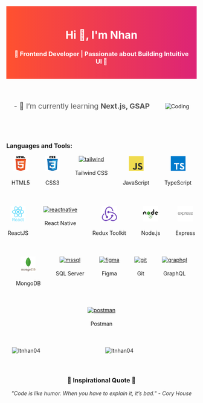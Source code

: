 

<!-- Phần Banner -->
<div style="background: linear-gradient(90deg, #FF512F 0%, #DD2476 100%); padding: 20px; color: white; text-align: center;">
  <h1>Hi 👋, I'm Nhan</h1>
  <h3>🚀 Frontend Developer | Passionate about Building Intuitive UI 🎨</h3>
</div>

<!-- Phần Giới Thiệu -->
<div style="display: flex; justify-content: space-between; align-items: center; padding: 20px; max-width: 1200px; margin: 0 auto;">
  <div style="max-width: 600px;">
    <p style="font-size: 1.2rem; color: #555; margin: 40px 0;">
      - 🌱 I’m currently learning <strong>Next.js, GSAP</strong>
    </p>
  </div>
  <img src="https://media.giphy.com/media/qgQUggAC3Pfv687qPC/giphy.gif" alt="Coding" style="max-width: 400px; height: auto;" />
</div>

<!-- Phần Các Công Cụ và Ngôn Ngữ -->
<h3 align="left">Languages and Tools:</h3>
<div style="display: flex; justify-content: center; flex-wrap: wrap; gap: 40px;">
  <!-- Icon HTML5 -->
  <div style="text-align: center;">
    <a href="https://www.w3.org/html/" target="_blank" rel="noreferrer">
      <img src="https://raw.githubusercontent.com/devicons/devicon/master/icons/html5/html5-original-wordmark.svg" alt="html5" width="40" height="40" style="margin-bottom: 5px;" />
    </a>
    <p>HTML5</p>
  </div>
  <!-- Icon CSS3 -->
  <div style="text-align: center;">
    <a href="https://www.w3schools.com/css/" target="_blank" rel="noreferrer">
      <img src="https://raw.githubusercontent.com/devicons/devicon/master/icons/css3/css3-original-wordmark.svg" alt="css3" width="40" height="40" style="margin-bottom: 5px;" />
    </a>
    <p>CSS3</p>
  </div>
  <!-- Icon Tailwind CSS -->
  <div style="text-align: center;">
    <a href="https://tailwindcss.com/" target="_blank" rel="noreferrer">
      <img src="https://www.vectorlogo.zone/logos/tailwindcss/tailwindcss-icon.svg" alt="tailwind" width="40" height="40" style="margin-bottom: 5px;" />
    </a>
    <p>Tailwind CSS</p>
  </div>
  <!-- Icon JavaScript -->
  <div style="text-align: center;">
    <a href="https://developer.mozilla.org/en-US/docs/Web/JavaScript" target="_blank" rel="noreferrer">
      <img src="https://raw.githubusercontent.com/devicons/devicon/master/icons/javascript/javascript-original.svg" alt="javascript" width="40" height="40" style="margin-bottom: 5px;" />
    </a>
    <p>JavaScript</p>
  </div>
  <!-- Icon TypeScript -->
  <div style="text-align: center;">
    <a href="https://www.typescriptlang.org/" target="_blank" rel="noreferrer">
      <img src="https://raw.githubusercontent.com/devicons/devicon/master/icons/typescript/typescript-original.svg" alt="typescript" width="40" height="40" style="margin-bottom: 5px;" />
    </a>
    <p>TypeScript</p>
  </div>
  <!-- Icon React -->
  <div style="text-align: center;">
    <a href="https://reactjs.org/" target="_blank" rel="noreferrer">
      <img src="https://raw.githubusercontent.com/devicons/devicon/master/icons/react/react-original-wordmark.svg" alt="react" width="40" height="40" style="margin-bottom: 5px;" />
    </a>
    <p>ReactJS</p>
  </div>
  <!-- Icon React Native -->
  <div style="text-align: center;">
    <a href="https://reactnative.dev/" target="_blank" rel="noreferrer">
      <img src="https://reactnative.dev/img/header_logo.svg" alt="reactnative" width="40" height="40" style="margin-bottom: 5px;" />
    </a>
    <p>React Native</p>
  </div>
  <!-- Icon Redux Toolkit -->
  <div style="text-align: center;">
    <a href="https://redux.js.org" target="_blank" rel="noreferrer">
      <img src="https://raw.githubusercontent.com/devicons/devicon/master/icons/redux/redux-original.svg" alt="redux" width="40" height="40" style="margin-bottom: 5px;" />
    </a>
    <p>Redux Toolkit</p>
  </div>
  <!-- Icon Node.js -->
  <div style="text-align: center;">
    <a href="https://nodejs.org" target="_blank" rel="noreferrer">
      <img src="https://raw.githubusercontent.com/devicons/devicon/master/icons/nodejs/nodejs-original-wordmark.svg" alt="nodejs" width="40" height="40" style="margin-bottom: 5px;" />
    </a>
    <p>Node.js</p>
  </div>
  <!-- Icon Express -->
  <div style="text-align: center;">
    <a href="https://expressjs.com" target="_blank" rel="noreferrer">
      <img src="https://raw.githubusercontent.com/devicons/devicon/master/icons/express/express-original-wordmark.svg" alt="express" width="40" height="40" style="margin-bottom: 5px;" />
    </a>
    <p>Express</p>
  </div>
  <!-- Icon MongoDB -->
  <div style="text-align: center;">
    <a href="https://www.mongodb.com/" target="_blank" rel="noreferrer">
      <img src="https://raw.githubusercontent.com/devicons/devicon/master/icons/mongodb/mongodb-original-wordmark.svg" alt="mongodb" width="40" height="40" style="margin-bottom: 5px;" />
    </a>
    <p>MongoDB</p>
  </div>
  <!-- Icon SQL Server -->
  <div style="text-align: center;">
    <a href="https://www.microsoft.com/en-us/sql-server" target="_blank" rel="noreferrer">
      <img src="https://www.svgrepo.com/show/303229/microsoft-sql-server-logo.svg" alt="mssql" width="40" height="40" style="margin-bottom: 5px;" />
    </a>
    <p>SQL Server</p>
  </div>
  <!-- Icon Figma -->
  <div style="text-align: center;">
    <a href="https://www.figma.com/" target="_blank" rel="noreferrer">
      <img src="https://www.vectorlogo.zone/logos/figma/figma-icon.svg" alt="figma" width="40" height="40" style="margin-bottom: 5px;" />
    </a>
    <p>Figma</p>
  </div>
  <!-- Icon Git -->
  <div style="text-align: center;">
    <a href="https://git-scm.com/" target="_blank" rel="noreferrer">
      <img src="https://www.vectorlogo.zone/logos/git-scm/git-scm-icon.svg" alt="git" width="40" height="40" style="margin-bottom: 5px;" />
    </a>
    <p>Git</p>
  </div>
  <!-- Icon GraphQL -->
  <div style="text-align: center;">
    <a href="https://graphql.org" target="_blank" rel="noreferrer">
      <img src="https://www.vectorlogo.zone/logos/graphql/graphql-icon.svg" alt="graphql" width="40" height="40" style="margin-bottom: 5px;" />
    </a>
    <p>GraphQL</p>
  </div>
  <!-- Icon Postman -->
  <div style="text-align: center;">
    <a href="https://postman.com" target="_blank" rel="noreferrer">
      <img src="https://www.vectorlogo.zone/logos/getpostman/getpostman-icon.svg" alt="postman" width="40" height="40" style="margin-bottom: 5px;" />
    </a>
    <p>Postman</p>
  </div>
</div>

<!-- Phần GitHub Stats -->
<div style="display: flex; justify-content: center; align-items: center; margin-top: 40px;">
  <img src="https://github-readme-stats.vercel.app/api/top-langs?username=ltnhan04&show_icons=true&locale=en&layout=compact" alt="ltnhan04" style="width: 45%; margin-right: 20px;" />
  <img src="https://github-readme-stats.vercel.app/api?username=ltnhan04&show_icons=true&locale=en" alt="ltnhan04" style="width: 45%;" />
</div>

<!-- Phần Câu Nói Truyền Cảm Hứng -->
<h3 align="center" style="margin-top: 60px;">💬 Inspirational Quote 💬</h3>
<p align="center" style="font-style: italic; color: #333;">"Code is like humor. When you have to explain it, it’s bad." - Cory House</p>



